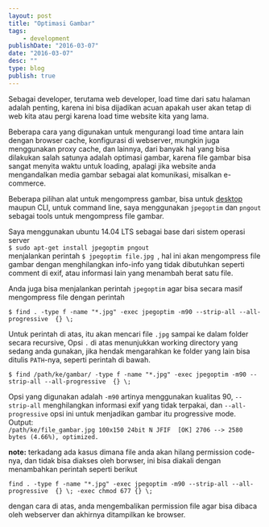 ```yaml
---
layout: post
title: "Optimasi Gambar"
tags:
    - development
publishDate: "2016-03-07"
date: "2016-03-07"
desc: ""
type: blog
publish: true
---
```


Sebagai developer, terutama web developer, load time dari satu halaman adalah penting, karena ini bisa dijadikan acuan apakah user akan tetap di web kita atau pergi karena load time website kita yang lama.

Beberapa cara yang digunakan untuk mengurangi load time antara lain dengan browser cache, konfigurasi di webserver, mungkin juga menggunakan proxy cache, dan lainnya, dari banyak hal yang bisa dilakukan salah satunya adalah optimasi gambar, karena file gambar bisa sangat menyita waktu untuk loading, apalagi jika website anda mengandalkan media gambar sebagai alat komunikasi, misalkan e-commerce.

Beberapa pilihan alat untuk mengompress gambar, bisa untuk [desktop](http://mashable.com/2013/10/29/image-compressors) maupun CLI, untuk command line, saya menggunakan `jpegoptim` dan `pngout` sebagai tools untuk mengompress file gambar.

Saya menggunakan ubuntu 14.04 LTS sebagai base dari sistem operasi server   
`$ sudo apt-get install jpegoptim pngout`   
menjalankan perintah `$ jpegoptim file.jpg `, hal ini akan mengompress file gambar dengan menghilangkan info-info yang tidak dibutuhkan seperti comment di exif, atau informasi lain yang menambah berat satu file.

Anda juga bisa menjalankan perintah `jpegoptim` agar bisa secara masif mengompress file dengan perintah 

`$ find . -type f -name "*.jpg" -exec jpegoptim -m90 --strip-all --all-progressive  {} \;` 

Untuk perintah di atas, itu akan mencari file `.jpg` sampai ke dalam folder secara recursive,  Opsi `.` di atas menunjukkan working directory yang sedang anda gunakan, jika hendak mengarahkan ke folder yang lain bisa ditulis `PATH`-nya, seperti perintah di bawah.

`$ find /path/ke/gambar/ -type f -name "*.jpg" -exec jpegoptim -m90 --strip-all --all-progressive  {} \;`

Opsi yang digunakan adalah `-m90` artinya menggunakan kualitas 90, `--strip-all` menghilangkan informasi exif yang tidak terpakai, dan `--all-progressive` opsi ini untuk menjadikan gambar itu progressive mode.   
Output:   
`/path/ke/file_gambar.jpg 100x150 24bit N JFIF  [OK] 2706 --> 2580 bytes (4.66%), optimized.`   

**note:** terkadang ada kasus dimana file anda akan hilang permission code-nya, dan tidak bisa diakses oleh borwser, ini bisa diakali dengan menambahkan perintah seperti berikut   

`find . -type f -name "*.jpg" -exec jpegoptim -m90 --strip-all --all-progressive  {} \; -exec chmod 677 {} \;`

dengan cara di atas, anda mengembalikan permission file agar bisa dibaca oleh webserver dan akhirnya ditampilkan ke browser.

